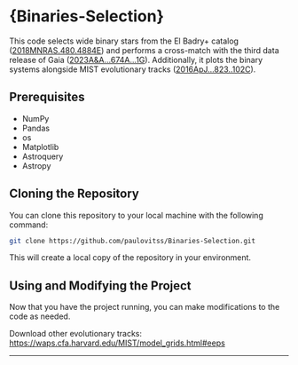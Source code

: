 # {Binaries-Selection}
This code selects wide binary stars from the El Badry+ catalog ([2018MNRAS.480.4884E](https://ui.adsabs.harvard.edu/abs/2018MNRAS.480.4884E/abstract)) and performs a cross-match with the third data release of Gaia ([2023A&A...674A...1G](https://ui.adsabs.harvard.edu/abs/2023A%26A...674A...1G/abstract)). Additionally, it plots the binary systems alongside MIST evolutionary tracks ([2016ApJ...823..102C](https://ui.adsabs.harvard.edu/abs/2016ApJ...823..102C/abstract)).

## Prerequisites
- NumPy
- Pandas
- os
- Matplotlib
- Astroquery
- Astropy

## Cloning the Repository

You can clone this repository to your local machine with the following command:

```bash
git clone https://github.com/paulovitss/Binaries-Selection.git
```

This will create a local copy of the repository in your environment.

## Using and Modifying the Project

Now that you have the project running, you can make modifications to the code as needed.

Download other evolutionary tracks: https://waps.cfa.harvard.edu/MIST/model_grids.html#eeps

---
